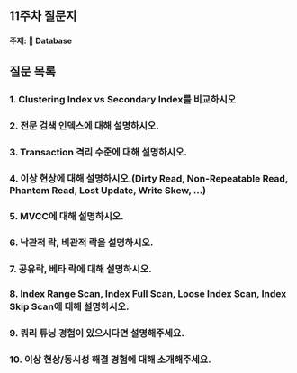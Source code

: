 ## 11주차 질문지
#### 주제: 💾 Database

## 질문 목록
### 1. Clustering Index vs Secondary Index를 비교하시오
### 2. 전문 검색 인덱스에 대해 설명하시오.
### 3. Transaction 격리 수준에 대해 설명하시오.
### 4. 이상 현상에 대해 설명하시오.(Dirty Read, Non-Repeatable Read, Phantom Read, Lost Update, Write Skew, ...)
### 5. MVCC에 대해 설명하시오.
### 6. 낙관적 락, 비관적 락을 설명하시오.
### 7. 공유락, 베타 락에 대해 설명하시오.
### 8. Index Range Scan, Index Full Scan, Loose Index Scan, Index Skip Scan에 대해 설명하시오.
### 9. 쿼리 튜닝 경험이 있으시다면 설명해주세요.
### 10. 이상 현상/동시성 해결 경험에 대해 소개해주세요.
